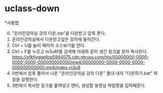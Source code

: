 # uclass-down

*사용법

0. "온라인강의실 강의 다운.zip"을 다운받고 압축 푼다.
1. 온라인강의실에서 다운받고싶은 강의에 들어간다.
2. Ctrl + U를 눌러 페이지 소스보기를 연다.
3. Ctrl + F를 누르고 m3u8f를 검색해 아래와 같이 생긴 링크를 찾아 복사한다.
https://sfkfjyggpfcp5944075.cdn.ntruss.com/hls/00000000-0000-0000-0000-000000000000/mp4/00000000-0000-0000-0000-000000000000.mp4/index.m3u8
4. 0번에서 압축 풀어서 나온 "온라인강의실 강의 다운" 폴대 내의 "다운하기.bat" 파일을 실행한다.
5. 3번에서 복사한 링크를 붙여넣고 엔터, 생성할 동영상 파일명을 입력해준다.
